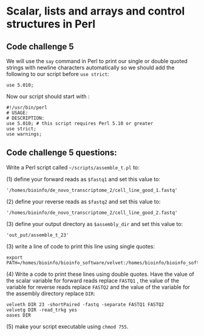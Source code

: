 Scalar, lists and arrays and control structures in Perl
=======================================================
## Code challenge 5

We will use the `say` command in Perl to print our single or double quoted strings with newline characters automatically so we should add the following to our script before `use strict`:

```
use 5.010;
```

Now our script should start with :

```
#!/usr/bin/perl
# USAGE:
# DESCRIPTION:
use 5.010; # this script requires Perl 5.10 or greater
use strict;
use warnings;
```

## Code challenge 5 questions:
Write a Perl script called `~/scripts/assemble_t.pl` to:

(1) define your forward reads as `$fastq1` and set this value to:

```
'/homes/bioinfo/de_novo_transcriptome_2/cell_line_good_1.fastq'
```

(2) define your reverse reads as `$fastq2` and set this value to:

```
'/homes/bioinfo/de_novo_transcriptome_2/cell_line_good_2.fastq'
```

(3) define your output directory as `$assembly_dir` and set this value to:

```
'out_put/assemble_t_23'
```

(3) write a line of code to print this line using single quotes:

```
export PATH=/homes/bioinfo/bioinfo_software/velvet:/homes/bioinfo/bioinfo_software/oases:${PATH}
```

(4) Write a code to print these lines using double quotes. Have the value of the scalar variable for forward reads replace `FASTQ1` , the value of the variable for reverse reads replace `FASTQ2` and the value of the variable for the assembly directory replace `DIR`:

```
velveth DIR 23 -shortPaired -fastq -separate FASTQ1 FASTQ2 
velvetg DIR -read_trkg yes
oases DIR
```

(5) make your script executable using `chmod 755`.

